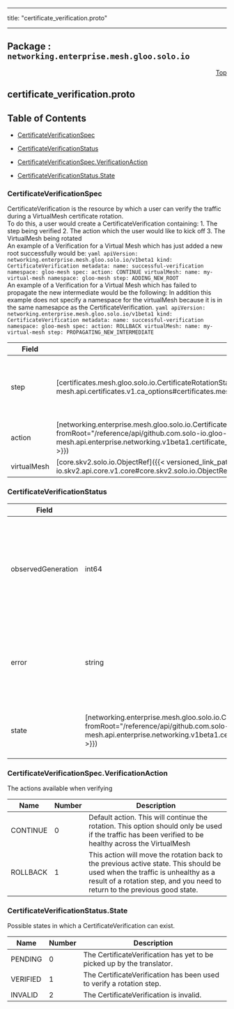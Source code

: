 
---

title: "certificate_verification.proto"

---

## Package : `networking.enterprise.mesh.gloo.solo.io`



<a name="top"></a>

<a name="API Reference for certificate_verification.proto"></a>
<p align="right"><a href="#top">Top</a></p>

## certificate_verification.proto


## Table of Contents
  - [CertificateVerificationSpec](#networking.enterprise.mesh.gloo.solo.io.CertificateVerificationSpec)
  - [CertificateVerificationStatus](#networking.enterprise.mesh.gloo.solo.io.CertificateVerificationStatus)

  - [CertificateVerificationSpec.VerificationAction](#networking.enterprise.mesh.gloo.solo.io.CertificateVerificationSpec.VerificationAction)
  - [CertificateVerificationStatus.State](#networking.enterprise.mesh.gloo.solo.io.CertificateVerificationStatus.State)






<a name="networking.enterprise.mesh.gloo.solo.io.CertificateVerificationSpec"></a>

### CertificateVerificationSpec
CertificateVerification is the resource by which a user can verify the traffic during a VirtualMesh certificate rotation.<br>To do this, a user would create a CertificateVerification containing: 1. The step being verified 2. The action which the user would like to kick off 3. The VirtualMesh being rotated<br> An example of a Verification for a Virtual Mesh which has just added a new root successfully would be: ```yaml apiVersion: networking.enterprise.mesh.gloo.solo.io/v1beta1 kind: CertificateVerification metadata: name: successful-verification namespace: gloo-mesh spec: action: CONTINUE virtualMesh: name: my-virtual-mesh namespace: gloo-mesh step: ADDING_NEW_ROOT ```<br>An example of a Verification  for a Virtual Mesh which has failed to propagate the new intermediate would be the following: In addition this example does not specify a namespace for the virtualMesh because it is in the same namesapce as the CertificateVerification. ```yaml apiVersion: networking.enterprise.mesh.gloo.solo.io/v1beta1 kind: CertificateVerification metadata: name: successful-verification namespace: gloo-mesh spec: action: ROLLBACK virtualMesh: name: my-virtual-mesh step: PROPAGATING_NEW_INTERMEDIATE ```


| Field | Type | Label | Description |
| ----- | ---- | ----- | ----------- |
| step | [certificates.mesh.gloo.solo.io.CertificateRotationState]({{< versioned_link_path fromRoot="/reference/api/github.com.solo-io.gloo-mesh.api.certificates.v1.ca_options#certificates.mesh.gloo.solo.io.CertificateRotationState" >}}) |  | The rotation state to verify using this CertificateVerification. This must be an active state 1. ADDING_NEW_ROOT 2. PROPAGATING_NEW_INTERMEDIATE 3. DELETING_OLD_ROOT 4. PREVIOUS_CA |
  | action | [networking.enterprise.mesh.gloo.solo.io.CertificateVerificationSpec.VerificationAction]({{< versioned_link_path fromRoot="/reference/api/github.com.solo-io.gloo-mesh.api.enterprise.networking.v1beta1.certificate_verification#networking.enterprise.mesh.gloo.solo.io.CertificateVerificationSpec.VerificationAction" >}}) |  | The action which this verification will kick off |
  | virtualMesh | [core.skv2.solo.io.ObjectRef]({{< versioned_link_path fromRoot="/reference/api/github.com.solo-io.skv2.api.core.v1.core#core.skv2.solo.io.ObjectRef" >}}) |  | The VirtualMesh being rotated which this resource should apply to. |
  





<a name="networking.enterprise.mesh.gloo.solo.io.CertificateVerificationStatus"></a>

### CertificateVerificationStatus



| Field | Type | Label | Description |
| ----- | ---- | ----- | ----------- |
| observedGeneration | int64 |  | The most recent generation observed in the the CertificateVerification metadata. If the `observedGeneration` does not match `metadata.generation`, the issuer has not processed the most recent version of this request. |
  | error | string |  | Any error observed which prevented the CertificateVerification from being processed. If the error is empty, the request has been processed successfully |
  | state | [networking.enterprise.mesh.gloo.solo.io.CertificateVerificationStatus.State]({{< versioned_link_path fromRoot="/reference/api/github.com.solo-io.gloo-mesh.api.enterprise.networking.v1beta1.certificate_verification#networking.enterprise.mesh.gloo.solo.io.CertificateVerificationStatus.State" >}}) |  | The current state of the CertificateVerification resource as reported by the rotation verifier. |
  




 <!-- end messages -->


<a name="networking.enterprise.mesh.gloo.solo.io.CertificateVerificationSpec.VerificationAction"></a>

### CertificateVerificationSpec.VerificationAction
The actions available when verifying

| Name | Number | Description |
| ---- | ------ | ----------- |
| CONTINUE | 0 | Default action. This will continue the rotation. This option should only be used if the traffic has been verified to be healthy across the VirtualMesh |
| ROLLBACK | 1 | This action will move the rotation back to the previous active state. This should be used when the traffic is unhealthy as a result of a rotation step, and you need to return to the previous good state. |



<a name="networking.enterprise.mesh.gloo.solo.io.CertificateVerificationStatus.State"></a>

### CertificateVerificationStatus.State
Possible states in which a CertificateVerification can exist.

| Name | Number | Description |
| ---- | ------ | ----------- |
| PENDING | 0 | The CertificateVerification has yet to be picked up by the translator. |
| VERIFIED | 1 | The CertificateVerification has been used to verify a rotation step. |
| INVALID | 2 | The CertificateVerification is invalid. |


 <!-- end enums -->

 <!-- end HasExtensions -->

 <!-- end services -->

